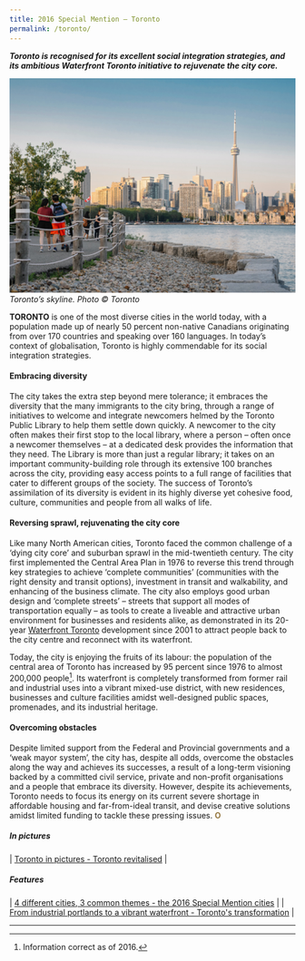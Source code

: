 ```yaml
---
title: 2016 Special Mention — Toronto
permalink: /toronto/
---
```


***Toronto is recognised for its excellent social integration strategies, and its ambitious Waterfront Toronto initiative to rejuvenate the city core.***

![Toronto’s skyline](/images/special-mentions/toronto.jpg)*Toronto’s skyline. Photo © Toronto*

**TORONTO** is one of the most diverse cities in the world today, with a population made up of nearly 50 percent non-native Canadians originating from over 170 countries and speaking over 160 languages. In today’s context of globalisation, Toronto is highly commendable for its social integration strategies. 

#### **Embracing diversity**

The city takes the extra step beyond mere tolerance; it embraces the diversity that the many immigrants to the city bring, through a range of initiatives to welcome and integrate newcomers helmed by the Toronto Public Library to help them settle down quickly. A newcomer to the city often makes their first stop to the local library, where a person – often once a newcomer themselves – at a dedicated desk provides the information that they need. The Library is more than just a regular library; it takes on an important community-building role through its extensive 100 branches across the city, providing easy access points to a full range of facilities that cater to different groups of the society. The success of Toronto’s assimilation of its diversity is evident in its highly diverse yet cohesive food, culture, communities and people from all walks of life.

#### **Reversing sprawl, rejuvenating the city core**

Like many North American cities, Toronto faced the common challenge of a ‘dying city core’ and suburban sprawl in the mid-twentieth century. The city first implemented the Central Area Plan in 1976 to reverse this trend through key strategies to achieve ‘complete communities’ (communities with the right density and transit options), investment in transit and walkability, and enhancing of the business climate. The city also employs good urban design and ‘complete streets’ – streets that support all modes of transportation equally – as tools to create a liveable and attractive urban environment for businesses and residents alike, as demonstrated in its 20-year [Waterfront Toronto](https://www.waterfrontoronto.ca/nbe/portal/waterfront/Home) development since 2001 to attract people back to the city centre and reconnect with its waterfront.

Today, the city is enjoying the fruits of its labour: the population of the central area of Toronto has increased by 95 percent since 1976 to almost 200,000 people[^1]. Its waterfront is completely transformed from former rail and industrial uses into a vibrant mixed-use district, with new residences, businesses and culture facilities amidst well-designed public spaces, promenades, and its industrial heritage. 

#### **Overcoming obstacles**

Despite limited support from the Federal and Provincial governments and a ‘weak mayor system’, the city has, despite all odds, overcome the obstacles along the way and achieves its successes, a result of a long-term visioning backed by a committed civil service, private and non-profit organisations and a people that embrace its diversity. However, despite its achievements, Toronto needs to focus its energy on its current severe shortage in affordable housing and far-from-ideal transit, and devise creative solutions amidst limited funding to tackle these pressing issues. **<font color="#967942">O</font>**

##### **In pictures** 

| [Toronto in pictures - Toronto revitalised](/resources/in-pictures/toronto/) |

##### **Features** 

| [4 different cities, 3 common themes - the 2016 Special Mention cities](/resources/features/four-different-cities/) |
| [From industrial portlands to a vibrant waterfront - Toronto's transformation](/resources/features/torontos-transformation/) |

---

[^1]: Information correct as of 2016. 
